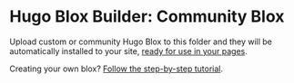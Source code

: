 # Hugo Blox Builder: Community Blox

Upload custom or community Hugo Blox to this folder and they will be automatically installed to your site, [ready for use in your pages](https://docs.hugoblox.com/getting-started/page-builder/).

Creating your own blox? [Follow the step-by-step tutorial](https://docs.hugoblox.com/getting-started/page-builder/).
